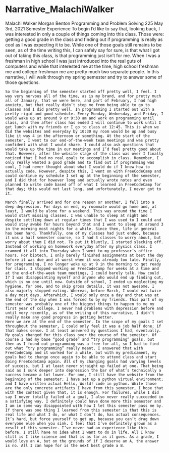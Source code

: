 # Narrative_MalachiWalker

Malachi Walker 
Morgan Benton
Programming and Problem Solving 225
May 3rd, 2021
Semester Experience
	To begin I’d like to say that, looking back, I was interested in only a couple of things coming into this class. Those were: getting a good grade in the class and finding out if programming is really as cool as I was expecting it to be. While one of those goals still remains to be seen, as of the time writing this, I can safely say for sure, is that what I got out of taking this class, is that programming just isn’t for me. When I was a freshman in high school I was just introduced into the real guts of computers and while that interested me at the time, high school freshman me and college freshman me are pretty much two separate people. In this narrative, I will walk through my spring semester and try to answer some of those questions. 

	So the beginning of the semester started off pretty well, I feel. I was very nervous all of the time, as is my brand, and for pretty much all of January, that we were here, and part of February, I had high anxiety, but that really didn’t stop me from being able to go to classes and I did pretty well. In programming I started out with a pretty rigid and good schedule. Every Monday, Wednesday, and Friday, I would wake up at around 9 or 9:30 am and work on programming until class, and then after class has ended I will continue to work until I get lunch with my friends or I go to class at 12:45. This is when we did the websites and everyday by 10:30 my room would be up and busy like it was 4 in the afternoon or something. At the start of the semester, I went to our end-of-the-week team meetings and was pretty confident with what I would share. I could also ask questions that would take up the time in our meetings and I’d feel pretty good about that. However, after the website stage of the class was over I finally noticed that I had no real goals to accomplish in class. Remember, I only really wanted a good grade and to find out if programming was cool, I had never thought about what I would do if I knew how to actually code. However, despite this, I went on with FreeCodeCamp and could continue my schedule I set up at the beginning of the semester, and I did that for however long and actually wrote notes and even planned to write code based off of what I learned in FreeCodeCamp for that day; this would not last long, and unfortunately, I never got to it.

	March finally arrived and for one reason or another, I fell into a deep depression. For days on end, my roommate would go home and, at least, I would be alone for a weekend. This was around the time I would start missing classes. I was unable to sleep at night and despite settling down at regular times that I was used to I could and would stay awake for hours beyond that and I went to sleep at around 3 in the morning most nights for a while. Since then, life in general has been hard. Thankfully, one of my classes had just ended, because it was a half semester course, so I had 3 classes to worry about, but worry about them I did not. To put it bluntly, I started slacking off. Instead of working on homework everyday after my physics class, I crammed it all into Thursday when I went to my professor’s office hours. For biotech, I only barely finished assignments at best the day before it was due and at worst when it was already too late. Finally, for programming, I no longer woke up at 9 in the morning to get ready for class. I stopped working on FreeCodeCamp for weeks at a time and at the end-of-the-week team meetings, I could barely talk. How could I? I was disappointing myself and anyone who would end up finding out, which is no one until now. Outside of school, I ended up neglecting my hygiene, for one, and to skip gross details, it was not awesome. I also majorly stopped eating. Whereas, before March, I would eat twice a day most days. Afterwhich, I would only once a day and that was at the end of the day when I was forced to by my friends. This part of my semester was probably one of the biggest things to happen to me my first year of college. I never had problems with depression before and until very recently, as of the writing of this narrative, I didn’t really make any good progress in getting better. 
	Here we are at the end of the semester. In the scope of my goals I set throughout the semester, I could only feel it was a job half done; if that makes sense. I at least answered my questions I had, eventually. My goals changed for this class over the course of the semester. Of course I had my base “good grade” and “try programming” goals, but then as I found out programming was a free-for-all, so I had to find out what “try programming” really meant. I answered that with FreeCodeCamp and it worked for a while, but with my predicament, my goals had to change once again to be able to attend class and start doing FreeCodeCamp again. All of my changing goals had varying levels of success, but I at least never straight up failed at one. That being said as I sunk deeper into depression the bar of what’s technically a success became a lot lower. For one, I still have the website from the beginning of the semester; I have set up a python virtual environment; and I have written actual Hello, World! code in python. While those are the only concrete artifacts I have from this semester, I hope that with the context given that, it is enough. For failures, while I did say I never totally failed at a goal, I also never really succeeded in a satisfying way. I definitely could have done more this semester and I am in some way disappointed with how I let this semester pass me by. If there was one thing I learned from this semester is that this is real life and what I do, or what I don’t do, has actual consequences. It’s hard, but force yourself to get up, because you can’t drag down everyone else when you sink. I feel that I’ve definitely grown as a result of this semester. I’ve never had an experience like this before. I still have no idea what I want to do in life. All I know still is I like science and that is as far as it goes. As a grade, I would love an A, but on the grounds of if I deserve an A, the answer is no. All I can hope for is the next best grade a B.
